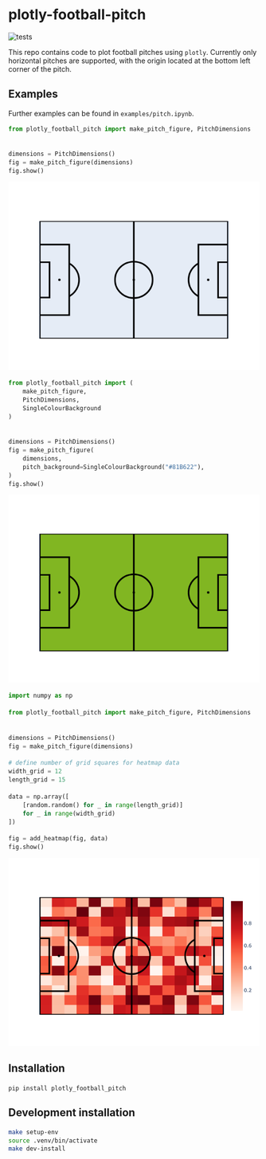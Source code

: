 # plotly-football-pitch

![tests](https://github.com/minimav/plotly_football_pitch/actions/workflows/test.yml/badge.svg)

This repo contains code to plot football pitches using `plotly`. Currently only horizontal pitches are supported, with the origin located at the bottom left
corner of the pitch.

## Examples

Further examples can be found in `examples/pitch.ipynb`.

```python
from plotly_football_pitch import make_pitch_figure, PitchDimensions


dimensions = PitchDimensions()
fig = make_pitch_figure(dimensions)
fig.show()
```

![basic pitch](https://github.com/minimav/plotly-football-pitch/blob/main/images/basic_pitch.png?raw=True)

```python
from plotly_football_pitch import (
    make_pitch_figure,
    PitchDimensions,
    SingleColourBackground
)


dimensions = PitchDimensions()
fig = make_pitch_figure(
    dimensions,
    pitch_background=SingleColourBackground("#81B622"),
)
fig.show()
```

![green pitch](https://github.com/minimav/plotly-football-pitch/blob/main/images/green_pitch.png?raw=True)

```python
import numpy as np

from plotly_football_pitch import make_pitch_figure, PitchDimensions


dimensions = PitchDimensions()
fig = make_pitch_figure(dimensions)

# define number of grid squares for heatmap data
width_grid = 12
length_grid = 15

data = np.array([
    [random.random() for _ in range(length_grid)]
    for _ in range(width_grid)
])

fig = add_heatmap(fig, data)
fig.show()
```

![basic pitch with heatmap](https://github.com/minimav/plotly-football-pitch/blob/main/images/basic_pitch_with_heatmap.png?raw=True)

## Installation

`pip install plotly_football_pitch`

## Development installation

```bash
make setup-env
source .venv/bin/activate
make dev-install
```
